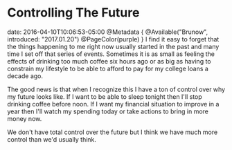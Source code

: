 # Controlling The Future
date: 2016-04-10T10:06:53-05:00
@Metadata {
  @Available("Brunow", introduced: "2017.01.20")
  @PageColor(purple)
}
I find it easy to forget that the things happening to me right now usually started in the past and many time I set off that series of events. Sometimes it is as small as feeling the effects of drinking too much coffee six hours ago or as big as having to constrain my lifestyle to be able to afford to pay for my college loans a decade ago.

The good news is that when I recognize this I have a ton of control over why my future looks like. If I want to be able to sleep tonight then I'll stop drinking coffee before noon. If I want my financial situation to improve in a year then I'll watch my spending today or take actions to bring in more money now.

We don't have total control over the future but I think we have much more control than we'd usually think.
